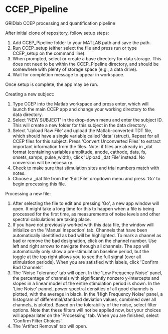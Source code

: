 # CCEP_Pipeline
 GRIDlab CCEP processing and quantification pipeline

After initial clone of repository, follow setup steps:

1. Add CCEP_Pipeline folder to your MATLAB path and save the path.
2. Run CCEP\_setup (either select the file and press run or type CCEP\_setup on the command line).
3. When prompted, select or create a base directory for data storage. This does not need to be within the CCEP\_Pipeline directory, and should be somewhere with plenty of storage space (e.g., a data drive).
4. Wait for completion message to appear in workspace.

Once setup is complete, the app may be run. 

Creating a new subject:

1. Type CCEP into the Matlab workspace and press enter, which will launch the main CCEP app and change your working directory to the data directory.
2. Select 'NEW SUBJECT' in the drop-down menu and enter the subject ID. This will create a new folder for this subject in the data directory.
3. Select 'Upload Raw File' and upload the Matlab-converted TDT file, which should have a single variable called 'data' (struct). Repeat for all CCEP files for this subject. Press 'Convert Unconverted Files' to extract important information from the files. Note: if files are already in \_dat format (containing variables amplitude, anode, cathode, data, fs, onsets\_samps, pulse\_width), click 'Upload \_dat File' instead. No conversion will be necesarry.
4. Check to make sure that stimulation sites and trial numbers match with notes.
5. Choose a \_dat file from the 'Edit File' dropdown menu and press 'Go' to begin processing this file.

Processing a new file:

1. After selecting the file to edit and pressing 'Go', a new app window will open. It might take a long time for this to happen when a file is being processed for the first time, as measurements of noise levels and other spectral calculations are taking place. 
2. If you have not previously worked with this data file, the window will initialize on the 'Manual Inspection' tab. Channels that have been automatically identified as bad will be highlighted. To mark a channel as bad or remove the bad designation, click on the channel number. Use left and right arrows to navigate through all channels. The app will automatically only show a pre-stimulation baseline period, but the toggle at the top right allows you to see the full signal (over all stimulation periods). When you are satisfied with labels, click 'Confirm Bad Channels'.
3. The 'Noise Tolerance' tab will open. In the 'Low Frequency Noise' panel, the percentage of channels with significantly nonzero y-intercepts and slopes in a linear model of the entire stimulation period is shown. In the 'Line Noise' pannel, power spectral densities of all good channels is plotted, with the average in black. In the 'High Frequency Noise' panel, a histogram of differential/standard deviation values, combined over all channels, is plotted. Based on the tolerability of the noise, select filter options. Note that these filters will not be applied now, but your choices will appear later on the 'Processing' tab. When you are finished, select 'Confirm Filter Choices'.
4. The 'Artifact Removal' tab will open.